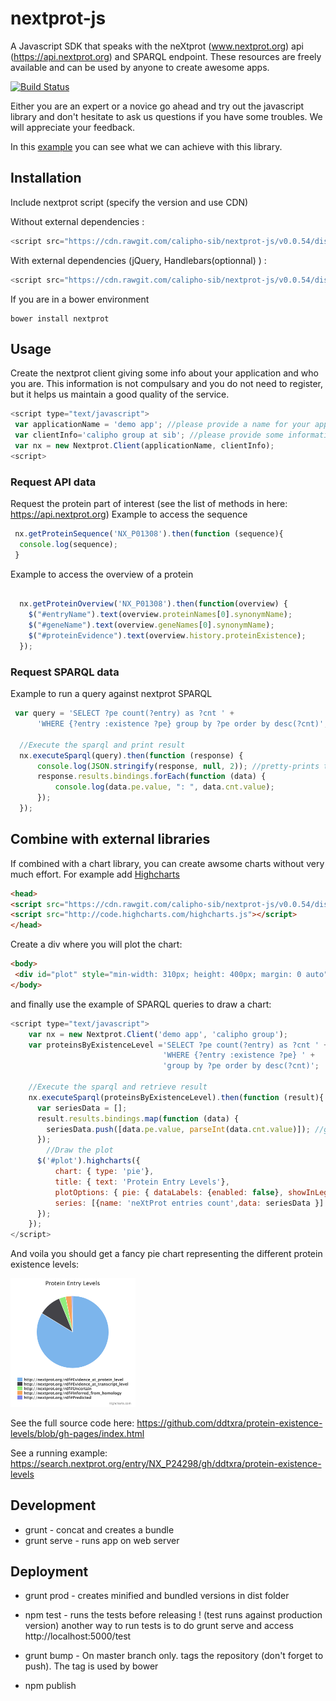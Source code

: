 # nextprot-js

A Javascript SDK that speaks with the neXtprot (www.nextprot.org) api (https://api.nextprot.org) and SPARQL endpoint. These resources are freely available and can be used by anyone to create awesome apps.

[![Build Status](https://travis-ci.org/calipho-sib/nextprot-js.svg?branch=develop)](https://travis-ci.org/calipho-sib/nextprot-js)


Either you are an expert or a novice go ahead and try out the javascript library and don't hesitate to ask us questions if you have some troubles. We will appreciate your feedback.

In this [example](https://cdn.rawgit.com/calipho-sib/nextprot-viewers/v0.1.0/sequence/app/index.html?nxentry=NX_P01308&inputOption=true) you can see what we can achieve with this library.

## Installation 

Include nextprot script (specify the version and use CDN)

Without external dependencies :
```javascript
<script src="https://cdn.rawgit.com/calipho-sib/nextprot-js/v0.0.54/dist/nextprot.min.js"></script>
```
With external dependencies (jQuery, Handlebars(optionnal) ) :
```javascript
<script src="https://cdn.rawgit.com/calipho-sib/nextprot-js/v0.0.54/dist/nextprot.bundle.js"></script>
```
If you are in a bower environment
```
bower install nextprot
```

## Usage
Create the nextprot client giving some info about your application and who you are.
This information is not compulsary and you do not need to register, but it helps us maintain a good quality of the service.
```javascript
<script type="text/javascript">
 var applicationName = 'demo app'; //please provide a name for your application
 var clientInfo='calipho group at sib'; //please provide some information about you
 var nx = new Nextprot.Client(applicationName, clientInfo);
<script>
```

### Request API data

Request the protein part of interest (see the list of methods in here: https://api.nextprot.org)
Example to access the sequence
```javascript
 nx.getProteinSequence('NX_P01308').then(function (sequence){
  console.log(sequence);
 }
```

Example to access the overview of a protein
```javascript

  nx.getProteinOverview('NX_P01308').then(function(overview) {
    $("#entryName").text(overview.proteinNames[0].synonymName);
    $("#geneName").text(overview.geneNames[0].synonymName);
    $("#proteinEvidence").text(overview.history.proteinExistence);
  });

```
### Request SPARQL data

Example to run a query against nextprot SPARQL
```javascript
 var query = 'SELECT ?pe count(?entry) as ?cnt ' +
      'WHERE {?entry :existence ?pe} group by ?pe order by desc(?cnt)';

  //Execute the sparql and print result
  nx.executeSparql(query).then(function (response) {
      console.log(JSON.stringify(response, null, 2)); //pretty-prints the response
      response.results.bindings.forEach(function (data) {
          console.log(data.pe.value, ": ", data.cnt.value);
      });
  });
```

## Combine with external libraries

If combined with a chart library, you can create awsome charts without very much effort.
For example add [Highcharts](http://www.highcharts.com/demo)

```html
<head>
<script src="https://cdn.rawgit.com/calipho-sib/nextprot-js/v0.0.54/dist/nextprot.bundle.js"></script>
<script src="http://code.highcharts.com/highcharts.js"></script>
</head>
```
Create a div where you will plot the chart:
```html
<body>
 <div id="plot" style="min-width: 310px; height: 400px; margin: 0 auto"></div>
</body>
```
and finally use the example of SPARQL queries to draw a chart:
```javascript
<script type="text/javascript">
    var nx = new Nextprot.Client('demo app', 'calipho group');
    var proteinsByExistenceLevel ='SELECT ?pe count(?entry) as ?cnt ' + 
                                  'WHERE {?entry :existence ?pe} ' + 
                                  'group by ?pe order by desc(?cnt)';
   
    //Execute the sparql and retrieve result
    nx.executeSparql(proteinsByExistenceLevel).then(function (result){
      var seriesData = [];
      result.results.bindings.map(function (data) {
        seriesData.push([data.pe.value, parseInt(data.cnt.value)]); //gets number of entries
      });
        //Draw the plot
      $('#plot').highcharts({
          chart: { type: 'pie'},
          title: { text: 'Protein Entry Levels'},
          plotOptions: { pie: { dataLabels: {enabled: false}, showInLegend: true }},
          series: [{name: 'neXtProt entries count',data: seriesData }]
      });
    });
</script>
```

And voila you should get a fancy pie chart representing the different protein existence levels:

 <a href="https://search.nextprot.org/entry/NX_P24298/gh/ddtxra/protein-existence-levels">
  <img src="assets/pie.png" width="200px"/>
 </a>

See the full source code here: https://github.com/ddtxra/protein-existence-levels/blob/gh-pages/index.html

See a running example: https://search.nextprot.org/entry/NX_P24298/gh/ddtxra/protein-existence-levels

## Development

* grunt - concat and creates a bundle
* grunt serve - runs app on web server


## Deployment 

* grunt prod - creates minified and bundled versions in dist folder
* npm test - runs the tests before releasing ! (test runs against production version)
another way to run tests is to do grunt serve and access http://localhost:5000/test

* grunt bump - On master branch only. tags the repository (don't forget to push). The tag is used by bower
* npm publish
